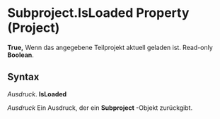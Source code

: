 
# Subproject.IsLoaded Property (Project)

 **True,** Wenn das angegebene Teilprojekt aktuell geladen ist. Read-only **Boolean**.


## Syntax

 _Ausdruck_. **IsLoaded**

 _Ausdruck_ Ein Ausdruck, der ein **Subproject** -Objekt zurückgibt.

